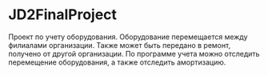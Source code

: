 # JD2FinalProject

Проект по учету оборудования. Оборудование перемещается между филиалами организации. Также может быть передано в ремонт, получено от другой организации.
По программе учета можно отследить перемещение оборудования, а также отследить амортизацию.
